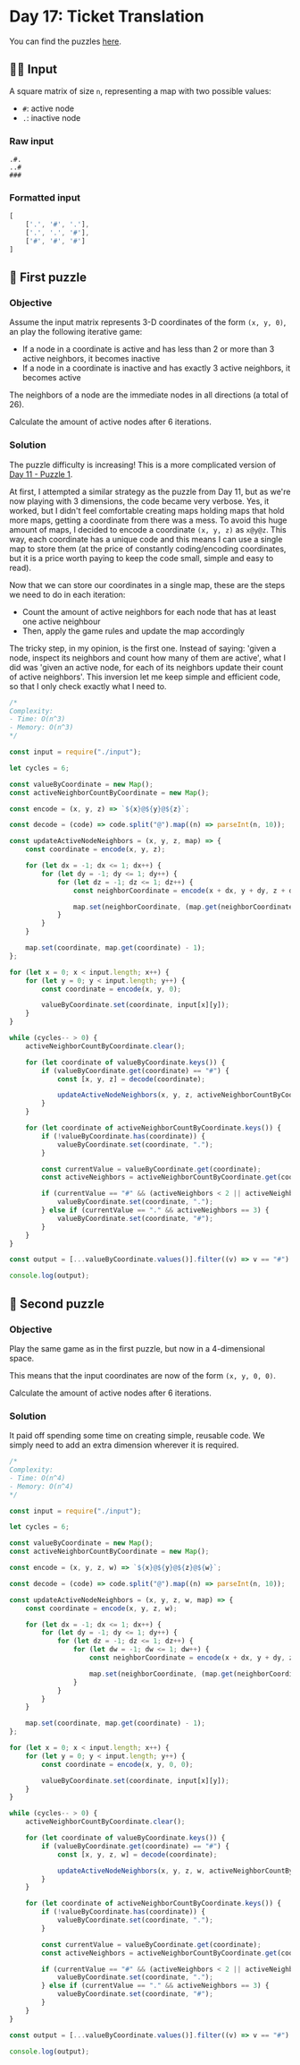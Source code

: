 # Day 17: Ticket Translation

You can find the puzzles [here](https://adventofcode.com/2020/day/17).

## ✍🏼 Input

A square matrix of size `n`, representing a map with two possible values:

- `#`: active node
- `.`: inactive node

### Raw input

```
.#.
..#
###
```

### Formatted input

```js
[
	['.', '#', '.'],
	['.', '.', '#'],
	['#', '#', '#']
]
```

## 🧩 First puzzle

### Objective

Assume the input matrix represents 3-D coordinates of the form `(x, y, 0)`, an play the following iterative game:

- If a node in a coordinate is active and has less than 2 or more than 3 active neighbors, it becomes inactive
- If a node in a coordinate is inactive and has exactly 3 active neighbors, it becomes active

The neighbors of a node are the immediate nodes in all directions (a total of 26).

Calculate the amount of active nodes after 6 iterations.

### Solution

The puzzle difficulty is increasing! This is a more complicated version of [Day 11 - Puzzle 1](../day11/README.md#first-puzzle).

At first, I attempted a similar strategy as the puzzle from Day 11, but as we're now playing with 3 dimensions, the code became very verbose. Yes, it worked, but I didn't feel comfortable creating maps holding maps that hold more maps, getting a coordinate from there was a mess. To avoid this huge amount of maps, I decided to encode a coordinate `(x, y, z)` as `x@y@z`. This way, each coordinate has a unique code and this means I can use a single map to store them (at the price of constantly coding/encoding coordinates, but it is a price worth paying to keep the code small, simple and easy to read).

Now that we can store our coordinates in a single map, these are the steps we need to do in each iteration:

- Count the amount of active neighbors for each node that has at least one active neighbour
- Then, apply the game rules and update the map accordingly

The tricky step, in my opinion, is the first one. Instead of saying: 'given a node, inspect its neighbors and count how many of them are active', what I did was 'given an active node, for each of its neighbors update their count of active neighbors'. This inversion let me keep simple and efficient code, so that I only check exactly what I need to.

```js
/*
Complexity:
- Time: O(n^3)
- Memory: O(n^3)
*/

const input = require("./input");

let cycles = 6;

const valueByCoordinate = new Map();
const activeNeighborCountByCoordinate = new Map();

const encode = (x, y, z) => `${x}@${y}@${z}`;

const decode = (code) => code.split("@").map((n) => parseInt(n, 10));

const updateActiveNodeNeighbors = (x, y, z, map) => {
	const coordinate = encode(x, y, z);

	for (let dx = -1; dx <= 1; dx++) {
		for (let dy = -1; dy <= 1; dy++) {
			for (let dz = -1; dz <= 1; dz++) {
				const neighborCoordinate = encode(x + dx, y + dy, z + dz);

				map.set(neighborCoordinate, (map.get(neighborCoordinate) || 0) + 1);
			}
		}
	}

	map.set(coordinate, map.get(coordinate) - 1);
};

for (let x = 0; x < input.length; x++) {
	for (let y = 0; y < input.length; y++) {
		const coordinate = encode(x, y, 0);

		valueByCoordinate.set(coordinate, input[x][y]);
	}
}

while (cycles-- > 0) {
	activeNeighborCountByCoordinate.clear();

	for (let coordinate of valueByCoordinate.keys()) {
		if (valueByCoordinate.get(coordinate) == "#") {
			const [x, y, z] = decode(coordinate);

			updateActiveNodeNeighbors(x, y, z, activeNeighborCountByCoordinate);
		}
	}

	for (let coordinate of activeNeighborCountByCoordinate.keys()) {
		if (!valueByCoordinate.has(coordinate)) {
			valueByCoordinate.set(coordinate, ".");
		}

		const currentValue = valueByCoordinate.get(coordinate);
		const activeNeighbors = activeNeighborCountByCoordinate.get(coordinate);

		if (currentValue == "#" && (activeNeighbors < 2 || activeNeighbors > 3)) {
			valueByCoordinate.set(coordinate, ".");
		} else if (currentValue == "." && activeNeighbors == 3) {
			valueByCoordinate.set(coordinate, "#");
		}
	}
}

const output = [...valueByCoordinate.values()].filter((v) => v == "#").length;

console.log(output);
```

## 🧩 Second puzzle

### Objective

Play the same game as in the first puzzle, but now in a 4-dimensional space.

This means that the input coordinates are now of the form `(x, y, 0, 0)`.

Calculate the amount of active nodes after 6 iterations.

### Solution

It paid off spending some time on creating simple, reusable code. We simply need to add an extra dimension wherever it is required.

```js
/*
Complexity:
- Time: O(n^4)
- Memory: O(n^4)
*/

const input = require("./input");

let cycles = 6;

const valueByCoordinate = new Map();
const activeNeighborCountByCoordinate = new Map();

const encode = (x, y, z, w) => `${x}@${y}@${z}@${w}`;

const decode = (code) => code.split("@").map((n) => parseInt(n, 10));

const updateActiveNodeNeighbors = (x, y, z, w, map) => {
	const coordinate = encode(x, y, z, w);

	for (let dx = -1; dx <= 1; dx++) {
		for (let dy = -1; dy <= 1; dy++) {
			for (let dz = -1; dz <= 1; dz++) {
				for (let dw = -1; dw <= 1; dw++) {
					const neighborCoordinate = encode(x + dx, y + dy, z + dz, w + dw);

					map.set(neighborCoordinate, (map.get(neighborCoordinate) || 0) + 1);
				}
			}
		}
	}

	map.set(coordinate, map.get(coordinate) - 1);
};

for (let x = 0; x < input.length; x++) {
	for (let y = 0; y < input.length; y++) {
		const coordinate = encode(x, y, 0, 0);

		valueByCoordinate.set(coordinate, input[x][y]);
	}
}

while (cycles-- > 0) {
	activeNeighborCountByCoordinate.clear();

	for (let coordinate of valueByCoordinate.keys()) {
		if (valueByCoordinate.get(coordinate) == "#") {
			const [x, y, z, w] = decode(coordinate);

			updateActiveNodeNeighbors(x, y, z, w, activeNeighborCountByCoordinate);
		}
	}

	for (let coordinate of activeNeighborCountByCoordinate.keys()) {
		if (!valueByCoordinate.has(coordinate)) {
			valueByCoordinate.set(coordinate, ".");
		}

		const currentValue = valueByCoordinate.get(coordinate);
		const activeNeighbors = activeNeighborCountByCoordinate.get(coordinate);

		if (currentValue == "#" && (activeNeighbors < 2 || activeNeighbors > 3)) {
			valueByCoordinate.set(coordinate, ".");
		} else if (currentValue == "." && activeNeighbors == 3) {
			valueByCoordinate.set(coordinate, "#");
		}
	}
}

const output = [...valueByCoordinate.values()].filter((v) => v == "#").length;

console.log(output);
```
